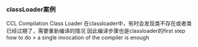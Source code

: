 ### classLoader案例
CCL Compilation Class Loader
在classloader中，有时会发现类不存在或者类已经过期了，需要重新编译的情况
因此编译步骤也是classloader的first step
how to do > a single invocation of the compiler is enough



